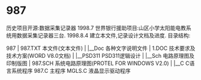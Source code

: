 # 987
历史项目开源:数据采集记录器
1998.7
世界银行援助项目:山区小学太阳能电教系统用数据采集记录器三台.
1998.8.4
建立本文件,记录设计文档及进度.
目录结构:

987
|  987.TXT 本文件(文本文件)
|
|__Doc	各种文字说明文件
|     1.DOC  技术要求及技术方案(WORD V8.0文档)
|
|__PSD311 PSD311逻辑设计
|
|__Sch	电路原理图及印制版图
|     987.SCH 系统电路原理图(PROTEL FOR WINDOWS V2.0)
|
|__C	C语言系统程序
      987.C 主程序
      MGLS.C 液晶显示驱动程序

